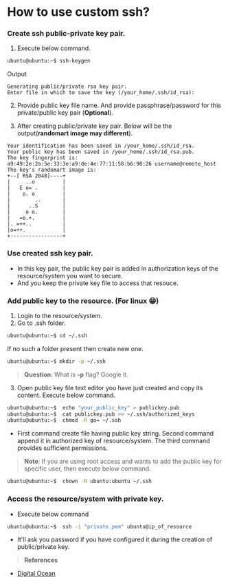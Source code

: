 # How to use custom ssh?

### Create ssh public-private key pair.

1. Execute below command.
```bash
ubuntu@ubuntu:~$ ssh-keygen
```

Output
```
Generating public/private rsa key pair.
Enter file in which to save the key (/your_home/.ssh/id_rsa):
```
2. Provide public key file name. And provide passphrase/password for this private/public key pair (**Optional**).

3. After creating public/private key pair. Below will be the output(**randomart image may different**).

```
Your identification has been saved in /your_home/.ssh/id_rsa.
Your public key has been saved in /your_home/.ssh/id_rsa.pub.
The key fingerprint is:
a9:49:2e:2a:5e:33:3e:a9:de:4e:77:11:58:b6:90:26 username@remote_host
The key's randomart image is:
+--[ RSA 2048]----+
|     ..o         |
|   E o= .        |
|    o. o         |
|        ..       |
|      ..S        |
|     o o.        |
|   =o.+.         |
|. =++..          |
|o=++.            |
+-----------------+
```

### Use created ssh key pair.

* In this key pair, the public key pair is added in authorization keys of the resource/system you want to secure.
* And you keep the private key file to access that resouce.

### Add public key to the resource. (For linux 😁)

1. Login to the resource/system.
2. Go to .ssh folder.

```bash
ubuntu@ubuntu:~$ cd ~/.ssh
``` 
If no such a folder present then create new one.

```bash
ubuntu@ubuntu:~$ mkdir -p ~/.ssh
```

> **Question**: What is **-p** flag? Google it.

3. Open public key file text editor you have just created and copy its content. Execute below command.
```bash
ubuntu@ubuntu:~$  echo "your_public_key" > publickey.pub
ubuntu@ubuntu:~$  cat publickey.pub >> ~/.ssh/authorized_keys
ubuntu@ubuntu:~$  chmod -R go= ~/.ssh
```

* First command create file having public key string. Second command append it in authorized key of resource/system. The third command provides sufficient permissions.
> **Note**: If you are using root access and wants to add the public key for specific user, then execute below command.
```bash
ubuntu@ubuntu:~$  chown -R ubuntu:ubuntu ~/.ssh
```

### Access the resource/system with private key.

* Execute below command
```bash
ubuntu@ubuntu:~$  ssh -i "private.pem" ubuntu@ip_of_resource
```
* It'll ask you password if you have configured it during the creation of public/private key.



> **References**

* [Digital Ocean](https://www.digitalocean.com/community/tutorials/how-to-set-up-ssh-keys-on-ubuntu-1604)